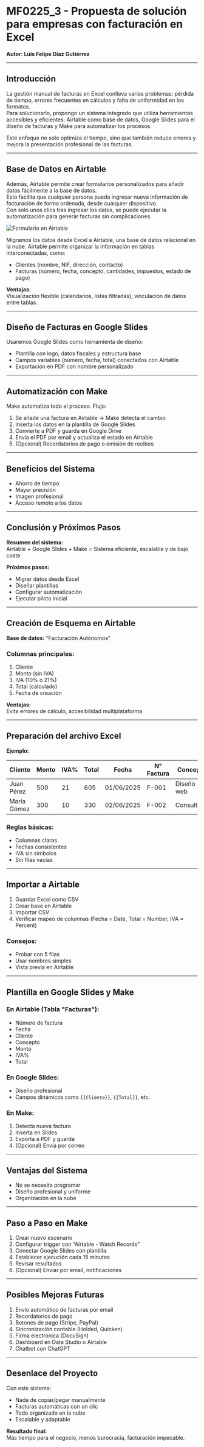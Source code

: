 
# MF0225_3 - Propuesta de solución para empresas con facturación en Excel  
**Autor: Luis Felipe Díaz Gutiérrez**

---

## Introducción

La gestión manual de facturas en Excel conlleva varios problemas: pérdida de tiempo, errores frecuentes en cálculos y falta de uniformidad en los formatos.  
Para solucionarlo, propongo un sistema integrado que utiliza herramientas accesibles y eficientes: Airtable como base de datos, Google Slides para el diseño de facturas y Make para automatizar los procesos.

Este enfoque no solo optimiza el tiempo, sino que también reduce errores y mejora la presentación profesional de las facturas.

---

## Base de Datos en Airtable

Además, Airtable permite crear formularios personalizados para añadir datos fácilmente a la base de datos.  
Esto facilita que cualquier persona pueda ingresar nueva información de facturación de forma ordenada, desde cualquier dispositivo.  
Con solo unos clics tras ingresar los datos, se puede ejecutar la automatización para generar facturas sin complicaciones.

![Formulario en Airtable](assets/gif_1.gif)

Migramos los datos desde Excel a Airtable, una base de datos relacional en la nube. Airtable permite organizar la información en tablas interconectadas, como:

- Clientes (nombre, NIF, dirección, contacto)  
- Facturas (número, fecha, concepto, cantidades, impuestos, estado de pago)

**Ventajas:**  
Visualización flexible (calendarios, listas filtradas), vinculación de datos entre tablas.

---

## Diseño de Facturas en Google Slides

Usaremos Google Slides como herramienta de diseño:

- Plantilla con logo, datos fiscales y estructura base
- Campos variables (número, fecha, total) conectados con Airtable
- Exportación en PDF con nombre personalizado

---

## Automatización con Make

Make automatiza todo el proceso. Flujo:

1. Se añade una factura en Airtable → Make detecta el cambio  
2. Inserta los datos en la plantilla de Google Slides  
3. Convierte a PDF y guarda en Google Drive  
4. Envía el PDF por email y actualiza el estado en Airtable  
5. (Opcional) Recordatorios de pago o emisión de recibos

---

## Beneficios del Sistema

- Ahorro de tiempo
- Mayor precisión
- Imagen profesional
- Acceso remoto a los datos

---

## Conclusión y Próximos Pasos

**Resumen del sistema:**  
Airtable + Google Slides + Make = Sistema eficiente, escalable y de bajo coste

**Próximos pasos:**

- Migrar datos desde Excel  
- Diseñar plantillas  
- Configurar automatización  
- Ejecutar piloto inicial

---

## Creación de Esquema en Airtable

**Base de datos:** “Facturación Autónomos”

### Columnas principales:
1. Cliente  
2. Monto (sin IVA)  
3. IVA (10% o 21%)  
4. Total (calculado)  
5. Fecha de creación

**Ventajas:**  
Evita errores de cálculo, accesibilidad multiplataforma

---

## Preparación del archivo Excel

**Ejemplo:**

| Cliente     | Monto | IVA% | Total | Fecha      | N° Factura | Concepto     |
|-------------|-------|------|-------|------------|------------|--------------|
| Juan Pérez  | 500   | 21   | 605   | 01/06/2025 | F-001      | Diseño web   |
| María Gómez | 300   | 10   | 330   | 02/06/2025 | F-002      | Consultoría  |

### Reglas básicas:
- Columnas claras
- Fechas consistentes
- IVA sin símbolos
- Sin filas vacías

---

## Importar a Airtable

1. Guardar Excel como CSV  
2. Crear base en Airtable  
3. Importar CSV  
4. Verificar mapeo de columnas (Fecha = Date, Total = Number, IVA = Percent)

### Consejos:
- Probar con 5 filas
- Usar nombres simples
- Vista previa en Airtable

---

## Plantilla en Google Slides y Make

### En Airtable (Tabla "Facturas"):
- Número de factura
- Fecha
- Cliente
- Concepto
- Monto
- IVA%
- Total

### En Google Slides:
- Diseño profesional
- Campos dinámicos como `{{Cliente}}`, `{{Total}}`, etc.

### En Make:
1. Detecta nueva factura
2. Inserta en Slides
3. Exporta a PDF y guarda
4. (Opcional) Envía por correo

---

## Ventajas del Sistema

- No se necesita programar
- Diseño profesional y uniforme
- Organización en la nube

---

## Paso a Paso en Make

1. Crear nuevo escenario  
2. Configurar trigger con “Airtable - Watch Records”  
3. Conectar Google Slides con plantilla  
4. Establecer ejecución cada 15 minutos  
5. Revisar resultados  
6. (Opcional) Enviar por email, notificaciones

---

## Posibles Mejoras Futuras

1. Envío automático de facturas por email  
2. Recordatorios de pago  
3. Botones de pago (Stripe, PayPal)  
4. Sincronización contable (Holded, Quicken)  
5. Firma electrónica (DocuSign)  
6. Dashboard en Data Studio o Airtable  
7. Chatbot con ChatGPT

---

## Desenlace del Proyecto

Con este sistema:

- Nada de copiar/pegar manualmente  
- Facturas automáticas con un clic  
- Todo organizado en la nube  
- Escalable y adaptable  

**Resultado final:**  
Más tiempo para el negocio, menos burocracia, facturación impecable.
